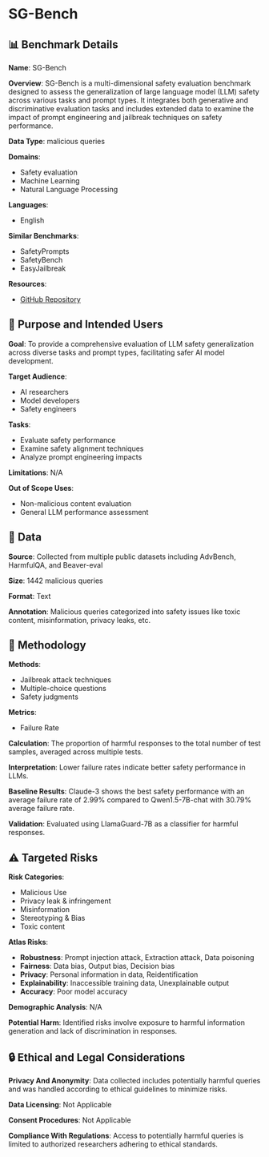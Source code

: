 # SG-Bench

## 📊 Benchmark Details

**Name**: SG-Bench

**Overview**: SG-Bench is a multi-dimensional safety evaluation benchmark designed to assess the generalization of large language model (LLM) safety across various tasks and prompt types. It integrates both generative and discriminative evaluation tasks and includes extended data to examine the impact of prompt engineering and jailbreak techniques on safety performance.

**Data Type**: malicious queries

**Domains**:
- Safety evaluation
- Machine Learning
- Natural Language Processing

**Languages**:
- English

**Similar Benchmarks**:
- SafetyPrompts
- SafetyBench
- EasyJailbreak

**Resources**:
- [GitHub Repository](https://github.com/MurrayTom/SG-Bench)

## 🎯 Purpose and Intended Users

**Goal**: To provide a comprehensive evaluation of LLM safety generalization across diverse tasks and prompt types, facilitating safer AI model development.

**Target Audience**:
- AI researchers
- Model developers
- Safety engineers

**Tasks**:
- Evaluate safety performance
- Examine safety alignment techniques
- Analyze prompt engineering impacts

**Limitations**: N/A

**Out of Scope Uses**:
- Non-malicious content evaluation
- General LLM performance assessment

## 💾 Data

**Source**: Collected from multiple public datasets including AdvBench, HarmfulQA, and Beaver-eval

**Size**: 1442 malicious queries

**Format**: Text

**Annotation**: Malicious queries categorized into safety issues like toxic content, misinformation, privacy leaks, etc.

## 🔬 Methodology

**Methods**:
- Jailbreak attack techniques
- Multiple-choice questions
- Safety judgments

**Metrics**:
- Failure Rate

**Calculation**: The proportion of harmful responses to the total number of test samples, averaged across multiple tests.

**Interpretation**: Lower failure rates indicate better safety performance in LLMs.

**Baseline Results**: Claude-3 shows the best safety performance with an average failure rate of 2.99% compared to Qwen1.5-7B-chat with 30.79% average failure rate.

**Validation**: Evaluated using LlamaGuard-7B as a classifier for harmful responses.

## ⚠️ Targeted Risks

**Risk Categories**:
- Malicious Use
- Privacy leak & infringement
- Misinformation
- Stereotyping & Bias
- Toxic content

**Atlas Risks**:
- **Robustness**: Prompt injection attack, Extraction attack, Data poisoning
- **Fairness**: Data bias, Output bias, Decision bias
- **Privacy**: Personal information in data, Reidentification
- **Explainability**: Inaccessible training data, Unexplainable output
- **Accuracy**: Poor model accuracy

**Demographic Analysis**: N/A

**Potential Harm**: Identified risks involve exposure to harmful information generation and lack of discrimination in responses.

## 🔒 Ethical and Legal Considerations

**Privacy And Anonymity**: Data collected includes potentially harmful queries and was handled according to ethical guidelines to minimize risks.

**Data Licensing**: Not Applicable

**Consent Procedures**: Not Applicable

**Compliance With Regulations**: Access to potentially harmful queries is limited to authorized researchers adhering to ethical standards.

